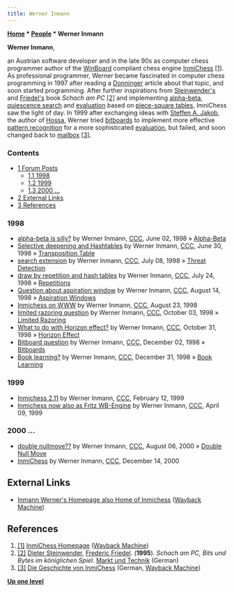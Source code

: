 ```yaml
---
title: Werner Inmann
---
```

**[Home](Home "Home") \* [People](People "People") \* Werner Inmann**


**Werner Inmann**,  

an Austrian software developer and in the late 90s as computer chess programmer author of the [WinBoard](WinBoard "WinBoard") compliant chess engine [InmiChess](InmiChess "InmiChess")
<a id="cite-note-1" href="#cite-ref-1">[1]</a>. 
As professional programmer, Werner became fascinated in computer chess programming in 1997 after reading a [Donninger](Chrilly_Donninger "Chrilly Donninger") article about that topic, and soon started programming. 
After further inspirations from [Steinwender's](Dieter_Steinwender "Dieter Steinwender") and [Friedel's](Frederic_Friedel "Frederic Friedel") book *Schach am PC*
<a id="cite-note-2" href="#cite-ref-2">[2]</a> 
and implementing [alpha-beta](Alpha-Beta "Alpha-Beta"), [quiescence search](Quiescence_Search "Quiescence Search") and [evaluation](Evaluation "Evaluation") based on [piece-square tables](Piece-Square_Tables "Piece-Square Tables"), ImniChess saw the light of day. 
In 1999 after exchanging ideas with [Steffen A. Jakob](Steffen_A._Jakob "Steffen A. Jakob"), the author of [Hossa](Hossa "Hossa"), Werner tried [bitboards](Bitboards "Bitboards") to implement more effective [pattern recognition](Pattern_Recognition "Pattern Recognition") for a more sophisticated [evaluation](Evaluation "Evaluation"), 
but failed, and soon changed back to [mailbox](Mailbox "Mailbox") <a id="cite-note-3" href="#cite-ref-3">[3]</a>.



### Contents


* [1 Forum Posts](#forum-posts)
	+ [1.1 1998](#1998)
	+ [1.2 1999](#1999)
	+ [1.3 2000 ...](#2000-...)
* [2 External Links](#external-links)
* [3 References](#references)






### 1998


* [alpha-beta is silly?](https://www.stmintz.com/ccc/index.php?id=19760) by Werner Inmann, [CCC](CCC "CCC"), June 02, 1998 » [Alpha-Beta](Alpha-Beta "Alpha-Beta")
* [Selective deepening and Hashtables](https://www.stmintz.com/ccc/index.php?id=21654) by Werner Inmann, [CCC](CCC "CCC"), June 30, 1998 » [Transposition Table](Transposition_Table "Transposition Table")
* [search extension](https://www.stmintz.com/ccc/index.php?id=21888) by Werner Inmann, [CCC](CCC "CCC"), July 08, 1998 » [Threat Detection](Null_Move_Pruning#ThreatDetection "Null Move Pruning")
* [draw by repetition and hash tables](https://www.stmintz.com/ccc/index.php?id=22816) by Werner Inmann, [CCC](CCC "CCC"), July 24, 1998 » [Repetitions](Repetitions "Repetitions")
* [Question about aspiration window](https://www.stmintz.com/ccc/index.php?id=24677) by Werner Inmann, [CCC](CCC "CCC"), August 14, 1998 » [Aspiration Windows](Aspiration_Windows "Aspiration Windows")
* [Inmichess on WWW](https://www.stmintz.com/ccc/index.php?id=25264) by Werner Inmann, [CCC](CCC "CCC"), August 23, 1998
* [limited razoring question](https://www.stmintz.com/ccc/index.php?id=28706) by Werner Inmann, [CCC](CCC "CCC"), October 03, 1998 » [Limited Razoring](Razoring#LimitedRazoring "Razoring")
* [What to do with Horizon effect?](https://www.stmintz.com/ccc/index.php?id=31199) by Werner Inmann, [CCC](CCC "CCC"), October 31, 1998 » [Horizon Effect](Horizon_Effect "Horizon Effect")
* [Bitboard question](https://www.stmintz.com/ccc/index.php?id=34506) by Werner Inmann, [CCC](CCC "CCC"), December 02, 1998 » [Bitboards](Bitboards "Bitboards")
* [Book learning?](https://www.stmintz.com/ccc/index.php?id=37968) by Werner Inmann, [CCC](CCC "CCC"), December 31, 1998 » [Book Learning](Book_Learning "Book Learning")


### 1999


* [Inmichess 2.11](https://www.stmintz.com/ccc/index.php?id=43071) by Werner Inmann, [CCC](CCC "CCC"), February 12, 1999
* [Inmichess now also as Fritz WB-Engine](https://www.stmintz.com/ccc/index.php?id=48502) by Werner Inmann, [CCC](CCC "CCC"), April 09, 1999


### 2000 ...


* [double nullmove??](https://www.stmintz.com/ccc/index.php?id=123206) by Werner Inmann, [CCC](CCC "CCC"), August 06, 2000 » [Double Null Move](Null_Move_Pruning#DoubleNullMove "Null Move Pruning")
* [InmiChess](https://www.stmintz.com/ccc/index.php?id=144870) by Werner Inmann, [CCC](CCC "CCC"), December 14, 2000


## External Links


* [Inmann Werner's Homepage also Home of Inmichess](http://web.archive.org/web/20050404173829/http://www.si-data.de/inmann/seite1.htm) ([Wayback Machine](https://en.wikipedia.org/wiki/Wayback_Machine))


## References


1. <a id="cite-ref-1" href="#cite-note-1">[1]</a> [InmiChess Homepage](https://web.archive.org/web/20081029021106/http://www.inmann.net/inmann/inmichess/) ([Wayback Machine](https://en.wikipedia.org/wiki/Wayback_Machine))
2. <a id="cite-ref-2" href="#cite-note-2">[2]</a> [Dieter Steinwender](Dieter_Steinwender "Dieter Steinwender"), [Frederic Friedel](Frederic_Friedel "Frederic Friedel"). (**1995**). *Schach am PC, Bits und Bytes im königlichen Spiel*. [Markt und Technik](https://en.wikipedia.org/wiki/Markt%2BTechnik) (German)
3. <a id="cite-ref-3" href="#cite-note-3">[3]</a> [Die Geschichte von InmiChess](https://web.archive.org/web/20091020032906/http://www.inmann.net/inmann/inmichess/about.htm) (German, [Wayback Machine](https://en.wikipedia.org/wiki/Wayback_Machine))

**[Up one level](People "People")**







 
